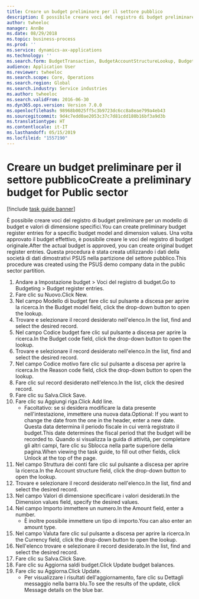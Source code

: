 ```yaml
---
title: Creare un budget preliminare per il settore pubblico
description: È possibile creare voci del registro di budget preliminare per un modello di budget e valori di dimensione specifici.
author: twheeloc
manager: AnnBe
ms.date: 08/29/2018
ms.topic: business-process
ms.prod: ''
ms.service: dynamics-ax-applications
ms.technology: ''
ms.search.form: BudgetTransaction, BudgetAccountStructureLookup, BudgetTransactionMultiPost
audience: Application User
ms.reviewer: twheeloc
ms.search.scope: Core, Operations
ms.search.region: Global
ms.search.industry: Service industries
ms.author: twheeloc
ms.search.validFrom: 2016-06-30
ms.dyn365.ops.version: Version 7.0.0
ms.openlocfilehash: 98968b0025ff5c3b9723dc6cc8a8eae799a4eb43
ms.sourcegitcommit: 9d4c7edd0ae2053c37c7d81cdd180b16bf3a9d3b
ms.translationtype: HT
ms.contentlocale: it-IT
ms.lasthandoff: 05/15/2019
ms.locfileid: "1557190"
---
```

# <a name="create-a-preliminary-budget-for-public-sector"></a><span data-ttu-id="6babd-103">Creare un budget preliminare per il settore pubblico</span><span class="sxs-lookup"><span data-stu-id="6babd-103">Create a preliminary budget for Public sector</span></span>

[!include [task guide banner](../../includes/task-guide-banner.md)]

<span data-ttu-id="6babd-104">È possibile creare voci del registro di budget preliminare per un modello di budget e valori di dimensione specifici.</span><span class="sxs-lookup"><span data-stu-id="6babd-104">You can create preliminary budget register entries for a specific budget model and dimension values.</span></span> <span data-ttu-id="6babd-105">Una volta approvato il budget effettivo, è possibile creare le voci del registro di budget originale.</span><span class="sxs-lookup"><span data-stu-id="6babd-105">After the actual budget is approved, you can create original budget register entries.</span></span> <span data-ttu-id="6babd-106">Questa procedura è stata creata utilizzando i dati della società di dati dimostrativi PSUS nella partizione del settore pubblico.</span><span class="sxs-lookup"><span data-stu-id="6babd-106">This procedure was created using the PSUS demo company data in the public sector partition.</span></span>

1. <span data-ttu-id="6babd-107">Andare a Impostazione budget > Voci del registro di budget.</span><span class="sxs-lookup"><span data-stu-id="6babd-107">Go to Budgeting > Budget register entries.</span></span>
2. <span data-ttu-id="6babd-108">Fare clic su Nuovo.</span><span class="sxs-lookup"><span data-stu-id="6babd-108">Click New.</span></span>
3. <span data-ttu-id="6babd-109">Nel campo Modello di budget fare clic sul pulsante a discesa per aprire la ricerca.</span><span class="sxs-lookup"><span data-stu-id="6babd-109">In the Budget model field, click the drop-down button to open the lookup.</span></span>
4. <span data-ttu-id="6babd-110">Trovare e selezionare il record desiderato nell'elenco.</span><span class="sxs-lookup"><span data-stu-id="6babd-110">In the list, find and select the desired record.</span></span>
5. <span data-ttu-id="6babd-111">Nel campo Codice budget fare clic sul pulsante a discesa per aprire la ricerca.</span><span class="sxs-lookup"><span data-stu-id="6babd-111">In the Budget code field, click the drop-down button to open the lookup.</span></span>
6. <span data-ttu-id="6babd-112">Trovare e selezionare il record desiderato nell'elenco.</span><span class="sxs-lookup"><span data-stu-id="6babd-112">In the list, find and select the desired record.</span></span>
7. <span data-ttu-id="6babd-113">Nel campo Codice motivo fare clic sul pulsante a discesa per aprire la ricerca.</span><span class="sxs-lookup"><span data-stu-id="6babd-113">In the Reason code field, click the drop-down button to open the lookup.</span></span>
8. <span data-ttu-id="6babd-114">Fare clic sul record desiderato nell'elenco.</span><span class="sxs-lookup"><span data-stu-id="6babd-114">In the list, click the desired record.</span></span>
9. <span data-ttu-id="6babd-115">Fare clic su Salva.</span><span class="sxs-lookup"><span data-stu-id="6babd-115">Click Save.</span></span>
10. <span data-ttu-id="6babd-116">Fare clic su Aggiungi riga.</span><span class="sxs-lookup"><span data-stu-id="6babd-116">Click Add line.</span></span>
    * <span data-ttu-id="6babd-117">Facoltativo: se si desidera modificare la data presente nell'intestazione, immettere una nuova data.</span><span class="sxs-lookup"><span data-stu-id="6babd-117">Optional: If you want to change the date from the one in the header, enter a new date.</span></span> <span data-ttu-id="6babd-118">Questa data determina il periodo fiscale in cui verrà registrato il budget.</span><span class="sxs-lookup"><span data-stu-id="6babd-118">This date determines the fiscal period that the budget will be recorded to.</span></span> <span data-ttu-id="6babd-119">Quando si visualizza la guida di attività, per completare gli altri campi, fare clic su Sblocca nella parte superiore della pagina.</span><span class="sxs-lookup"><span data-stu-id="6babd-119">When viewing the task guide, to fill out other fields, click Unlock at the top of the page.</span></span>  
11. <span data-ttu-id="6babd-120">Nel campo Struttura dei conti fare clic sul pulsante a discesa per aprire la ricerca.</span><span class="sxs-lookup"><span data-stu-id="6babd-120">In the Account structure field, click the drop-down button to open the lookup.</span></span>
12. <span data-ttu-id="6babd-121">Trovare e selezionare il record desiderato nell'elenco.</span><span class="sxs-lookup"><span data-stu-id="6babd-121">In the list, find and select the desired record.</span></span>
13. <span data-ttu-id="6babd-122">Nel campo Valori di dimensione specificare i valori desiderati.</span><span class="sxs-lookup"><span data-stu-id="6babd-122">In the Dimension values field, specify the desired values.</span></span>
14. <span data-ttu-id="6babd-123">Nel campo Importo immettere un numero.</span><span class="sxs-lookup"><span data-stu-id="6babd-123">In the Amount field, enter a number.</span></span>
    * <span data-ttu-id="6babd-124">È inoltre possibile immettere un tipo di importo.</span><span class="sxs-lookup"><span data-stu-id="6babd-124">You can also enter an amount type.</span></span>  
15. <span data-ttu-id="6babd-125">Nel campo Valuta fare clic sul pulsante a discesa per aprire la ricerca.</span><span class="sxs-lookup"><span data-stu-id="6babd-125">In the Currency field, click the drop-down button to open the lookup.</span></span>
16. <span data-ttu-id="6babd-126">Nell'elenco trovare e selezionare il record desiderato.</span><span class="sxs-lookup"><span data-stu-id="6babd-126">In the list, find and select the desired record.</span></span>
17. <span data-ttu-id="6babd-127">Fare clic su Salva.</span><span class="sxs-lookup"><span data-stu-id="6babd-127">Click Save.</span></span>
18. <span data-ttu-id="6babd-128">Fare clic su Aggiorna saldi budget.</span><span class="sxs-lookup"><span data-stu-id="6babd-128">Click Update budget balances.</span></span>
19. <span data-ttu-id="6babd-129">Fare clic su Aggiorna.</span><span class="sxs-lookup"><span data-stu-id="6babd-129">Click Update.</span></span>
    * <span data-ttu-id="6babd-130">Per visualizzare i risultati dell'aggiornamento, fare clic su Dettagli messaggio nella barra blu.</span><span class="sxs-lookup"><span data-stu-id="6babd-130">To see the results of the update, click Message details on the blue bar.</span></span>  

